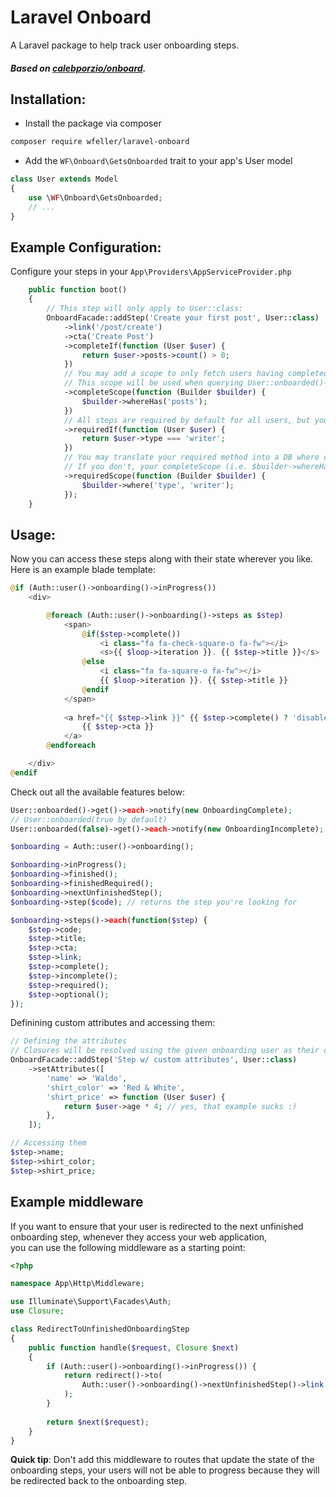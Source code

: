 # Laravel Onboard
A Laravel package to help track user onboarding steps.

##### Based on [calebporzio/onboard](https://github.com/calebporzio/onboard).

## Installation:

* Install the package via composer
```bash
composer require wfeller/laravel-onboard
```
* Add the `WF\Onboard\GetsOnboarded` trait to your app's User model
```php
class User extends Model
{
    use \WF\Onboard\GetsOnboarded;
    // ...
}
```

## Example Configuration:

Configure your steps in your `App\Providers\AppServiceProvider.php`
```php
    public function boot()
    {
        // This step will only apply to User::class:
        OnboardFacade::addStep('Create your first post', User::class)
            ->link('/post/create')
            ->cta('Create Post')
            ->completeIf(function (User $user) {
                return $user->posts->count() > 0;
            })
            // You may add a scope to only fetch users having completed this step
            // This scope will be used when querying User::onboarded()->get()
            ->completeScope(function (Builder $builder) {
                $builder->whereHas('posts');
            })
            // All steps are required by default for all users, but you can change this behaviour
            ->requiredIf(function (User $user) {
                return $user->type === 'writer';
            })
            // You may translate your required method into a DB where clause.
            // If you don't, your completeScope (i.e. $builder->whereHas('posts')) will be called on all Users
            ->requiredScope(function (Builder $builder) {
                $builder->where('type', 'writer');
            });
    }   
```
## Usage:
Now you can access these steps along with their state wherever you like. Here is an example blade template:
```php
@if (Auth::user()->onboarding()->inProgress())
    <div>

        @foreach (Auth::user()->onboarding()->steps as $step)
            <span>
                @if($step->complete())
                    <i class="fa fa-check-square-o fa-fw"></i>
                    <s>{{ $loop->iteration }}. {{ $step->title }}</s>
                @else
                    <i class="fa fa-square-o fa-fw"></i>
                    {{ $loop->iteration }}. {{ $step->title }}
                @endif
            </span>
                        
            <a href="{{ $step->link }}" {{ $step->complete() ? 'disabled' : '' }}>
                {{ $step->cta }}
            </a>
        @endforeach

    </div>
@endif
```
Check out all the available features below:
```php
User::onboarded()->get()->each->notify(new OnboardingComplete);
// User::onboarded(true by default)
User::onboarded(false)->get()->each->notify(new OnboardingIncomplete);

$onboarding = Auth::user()->onboarding();

$onboarding->inProgress();
$onboarding->finished();
$onboarding->finishedRequired();
$onboarding->nextUnfinishedStep();
$onboarding->step($code); // returns the step you're looking for

$onboarding->steps()->each(function($step) {
    $step->code;
    $step->title;
    $step->cta;
    $step->link;
    $step->complete();
    $step->incomplete();
    $step->required();
    $step->optional();
});
```
Definining custom attributes and accessing them:
```php
// Defining the attributes
// Closures will be resolved using the given onboarding user as their only argument 
OnboardFacade::addStep('Step w/ custom attributes', User::class)
    ->setAttributes([
        'name' => 'Waldo',
        'shirt_color' => 'Red & White',
        'shirt_price' => function (User $user) {
            return $user->age * 4; // yes, that example sucks :)
        },
    ]);

// Accessing them
$step->name;
$step->shirt_color;
$step->shirt_price;
```

## Example middleware

If you want to ensure that your user is redirected to the next 
unfinished onboarding step, whenever they access your web application,  
you can use the following middleware as a starting point:

```php
<?php

namespace App\Http\Middleware;

use Illuminate\Support\Facades\Auth;
use Closure;

class RedirectToUnfinishedOnboardingStep
{
    public function handle($request, Closure $next)
    {
        if (Auth::user()->onboarding()->inProgress()) {
            return redirect()->to(
                Auth::user()->onboarding()->nextUnfinishedStep()->link
            );
        }
        
        return $next($request);
    }
}
```

**Quick tip**: Don't add this middleware to routes that update the state 
of the onboarding steps, your users will not be able to progress because they will be redirected back to the onboarding step.
